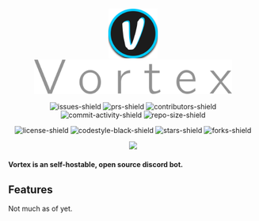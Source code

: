<p align="center">
  <img src="src/assets/images/logo.png" alt="Vortex-logo" width="100"/> <br>
  <img src="src/assets/images/vortex.png" alt="Vortex" width="400"/>
</p>

<p align="center">
  <img src="https://img.shields.io/github/issues/NotCosmo/Vortex-V2?style=flat-square" alt="issues-shield">
  <img src="https://img.shields.io/github/issues-pr/NotCosmo/Vortex-V2?style=flat-square" alt="prs-shield">
  <img src="https://img.shields.io/github/contributors/NotCosmo/Vortex-V2?style=flat-square" alt="contributors-shield">
  <img src="https://img.shields.io/github/commit-activity/m/NotCosmo/Vortex-V2?style=flat-square" alt="commit-activity-shield">
  <img src="https://img.shields.io/github/repo-size/NotCosmo/Vortex-V2?style=flat-square" alt="repo-size-shield">
</p>

<p align="center">
  <img src="https://img.shields.io/github/license/NotCosmo/Vortex-V2?style=flat-square" alt="license-shield">
  <img src="https://img.shields.io/badge/code%20style-black-black?style=flat-square" alt="codestyle-black-shield">
  <img src="https://img.shields.io/github/stars/NotCosmo/Vortex-V2?style=flat-square" alt="stars-shield">
  <img src="https://img.shields.io/github/forks/NotCosmo/Vortex-V2?style=flat-square" alt="forks-shield">
</p>

<p align="center">
  <img src="https://custom-icon-badges.herokuapp.com/badge/-Made%20with%20Nextcord-0d1620?logo=nextcord">
</p>



#### Vortex is an self-hostable, open source discord bot.

## Features

Not much as of yet.

